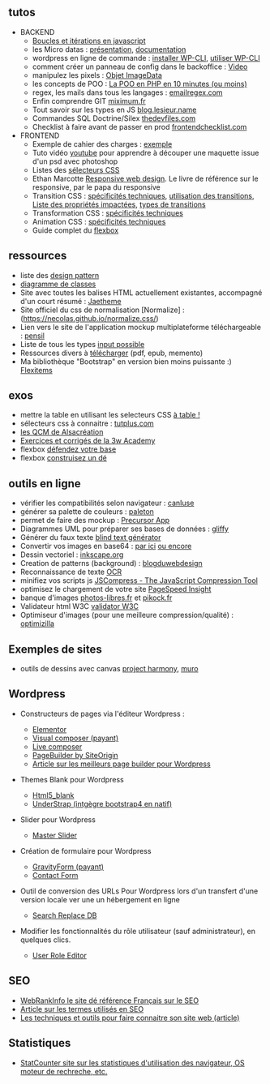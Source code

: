 
## tutos ##
 - BACKEND
     - [Boucles et itérations en javascript](https://developer.mozilla.org/fr/docs/Web/JavaScript/Guide/Boucles_et_it%C3%A9ration)
     - les Micro datas : [présentation](http://ad-creatif.com/micro-datas-pour-le-referencement/), [documentation](http://schema.org/docs/gs.html)
     - wordpress en ligne de commande : [installer WP-CLI](http://wp-cli.org/fr/#installation), [utiliser WP-CLI](http://www.geekpress.fr/tuto-wp-cli-comment-installer-et-configurer-wordpress-en-moins-dune-minute-et-en-seulement-un-clic/)
     - comment créer un panneau de config dans le backoffice : [Video](https://www.grafikart.fr/tutoriels/wordpress/option-panel-wordpress-358)
     - manipulez les pixels : [Objet ImageData](https://developer.mozilla.org/fr/docs/Tutoriel_canvas/Pixel_manipulation_with_canvas)
     - les concepts de POO : [La POO en PHP en 10 minutes (ou moins)](http://bdelespierre.fr/article/la-poo-en-php-en-10-minutes-ou-moins)
     - regex, les mails dans tous les langages : [emailregex.com](http://emailregex.com/)
     - Enfin comprendre GIT [miximum.fr](https://www.miximum.fr/blog/enfin-comprendre-git/)
     - Tout savoir sur les types en JS [blog.lesieur.name](https://blog.lesieur.name/les-types-en-javascript-pour-tout-savoir/)
     - Commandes SQL Doctrine/Silex [thedevfiles.com](https://www.thedevfiles.com/2014/08/simplifying-database-interactions-with-doctrine-dbal/)
     - Checklist à faire avant de passer en prod [frontendchecklist.com](http://frontendchecklist.com/)
 - FRONTEND
    - Exemple de cahier des charges : [exemple](https://www.lafabriquedunet.fr/blog/exemple-cahier-des-charges-site-internet/)
    - Tuto vidéo [youtube](https://www.youtube.com/watch?v=WxXMaaE4obo) pour apprendre à découper une maquette issue d'un psd avec photoshop 
    - Listes des [sélecteurs CSS](https://code.tutsplus.com/fr/tutorials/the-30-css-selectors-you-must-memorize--net-16048)
    - Ethan Marcotte [Responsive web design](https://www.eyrolles.com/Informatique/Livre/responsive-web-design-9782212133318). Le livre de référence sur le responsive, par le papa du responsive
    - Transition CSS : [spécificités techniques](https://developer.mozilla.org/fr/docs/Web/CSS/transition), [utilisation des transitions](https://developer.mozilla.org/fr/docs/Web/CSS/CSS_Transitions/Utiliser_transitions_CSS), [Liste des propriétés impactées](https://developer.mozilla.org/fr/docs/Web/CSS/Liste_propri%C3%A9t%C3%A9s_CSS_anim%C3%A9es), [types de transitions](https://www.alsacreations.com/tuto/lire/876-transitions-css3-transition-timing-function.html)
    - Transformation CSS : [spécificités techniques](https://developer.mozilla.org/fr/docs/Web/CSS/transform)
    - Animation CSS : [spécificités techniques](https://developer.mozilla.org/fr/docs/Web/CSS/Animations_CSS/Utiliser_les_animations_CSS)
    - Guide complet du [flexbox](https://la-cascade.io/flexbox-guide-complet/)


## ressources ##

 - liste des [design pattern](https://sourcemaking.com/design_patterns)
 - [diagramme de classes](https://fr.wikipedia.org/wiki/Diagramme_de_classes)
 - Site avec toutes les balises HTML actuellement existantes, accompagné d'un court résumé : [Jaetheme](https://jaetheme.com/balises-html5/)
 - Site officiel du css de normalisation [Normalize] : (https://necolas.github.io/normalize.css/)
 - Lien vers le site de l'application mockup multiplateforme téléchargeable : [pensil](http://pencil.evolus.vn/)
 - Liste de tous les types [input possible](https://developer.mozilla.org/fr/docs/Web/HTML/Element/Input)
 - Ressources divers à [télécharger](http://remi.testeur.ovh/ressources-formations/) (pdf, epub, memento)
 - Ma bibliothèque "Bootstrap" en version bien moins puissante :) [Flexitems](http://genesis-technology.fr/flexitems/)




## exos ##

 - mettre la table en utilisant les selecteurs CSS [à table !](http://flukeout.github.io/)
 - sélecteurs css à connaitre : [tutplus.com](https://code.tutsplus.com/fr/tutorials/the-30-css-selectors-you-must-memorize--net-16048)
 - [les QCM de Alsacréation](https://www.alsacreations.com/quiz/)
 - [Exercices et corrigés de la 3w Academy](https://e.3wa.fr/my/)
 - flexbox [défendez votre base](http://www.flexboxdefense.com/)
 - flexbox [construisez un dé](https://la-cascade.io/flexbox-un-coup-de-des/)

## outils en ligne ##

 - vérifier les compatibilités selon navigateur : [canIuse](http://caniuse.com/)
 - générer sa palette de couleurs : [paleton](http://paletton.com/)
 - permet de faire des mockup : [Precursor App](https://precursorapp.com/)
 - Diagrammes UML pour préparer ses bases de données : [gliffy](https://www.gliffy.com/)
 - Générer du faux texte [blind text générator](http://www.blindtextgenerator.com/fr)
 - Convertir vos images en base64 : [par ici](http://b64.io/) [ou encore](https://www.base64-image.de/)
 - Dessin vectoriel : [inkscape.org](https://inkscape.org/fr/)
 - Creation de patterns (background) : [blogduwebdesign](http://www.blogduwebdesign.com/ressources/5-outils-indispensables-realiser-textures-patterns-backgrounds-web-design/2365)
 - Reconnaissance de texte  [OCR](http://www.free-ocr.com/)
 - minifiez vos scripts js [JSCompress - The JavaScript Compression Tool](https://jscompress.com/)
 - optimisez le chargement de votre site [PageSpeed Insight](https://developers.google.com/speed/pagespeed/insights/)
 - banque d'images [photos-libres.fr](http://www.photo-libre.fr/) et [pikock.fr](http://blog.pikock.fr/blog/64/top-12-des-banques-d-images-gratuites-et-libres-de-droits)
 - Validateur html W3C [validator W3C](https://validator.w3.org/)
 - Optimiseur d'images (pour une meilleure compression/qualité) : [optimizilla](http://optimizilla.com/fr/)



 
 ## Exemples de sites  ##
 - outils de dessins avec canvas [project harmony](https://mrdoob.com/projects/harmony/), [muro](https://sta.sh/muro/)

## Wordpress ##
 - Constructeurs de pages via l'éditeur Wordpress :
     - [Elementor](https://fr.wordpress.org/plugins/elementor/)
     - [Visual composer (payant)](https://visualcomposer.io/)
     - [Live composer](https://fr.wordpress.org/plugins/live-composer-page-builder/)
     - [PageBuilder by SiteOrigin](https://fr.wordpress.org/plugins/siteorigin-panels/)
     - [Article sur les meilleurs page builder pour Wordpress](https://wpformation.com/page-builder-meilleurs-gratuits-wordpress/)

 - Themes Blank pour Wordpress
     - [Html5_blank](http://html5blank.com/)
     - [UnderStrap (intgègre bootstrap4 en natif)](https://github.com/holger1411/understrap)
     
 - Slider pour Wordpress
    - [Master Slider](https://fr.wordpress.org/plugins/master-slider/)

 - Création de formulaire pour Wordpress
     - [GravityForm (payant)](https://www.gravityforms.com/)
     - [Contact Form](https://fr.wordpress.org/plugins/contact-form-7/)

 - Outil de conversion des URLs Pour Wordpress lors d'un transfert d'une version locale ver une un hébergement en ligne
    - [Search Replace DB](https://github.com/interconnectit/Search-Replace-DB)

 - Modifier les fonctionnalités du rôle utilisateur (sauf administrateur), en quelques clics.
    - [User Role Editor](https://fr.wordpress.org/plugins/user-role-editor/)
 
## SEO ##
 - [WebRankInfo le site dé référence Français sur le SEO](https://www.webrankinfo.com/)
 - [Article sur les termes utilisés en SEO](https://www.webetsolutions.com/blog/referencement-seo-sea-sem-smo/)
 - [Les techniques et outils pour faire connaitre son site web (article)](https://business.lesechos.fr/entrepreneurs/partenaires/com/partenaire-511-les-techniques-et-outils-pour-faire-connaitre-son-site-web-205531.php)

## Statistiques ##
 - [StatCounter site sur les statistiques d'utilisation des navigateur, OS moteur de rechreche, etc.](http://gs.statcounter.com/)
